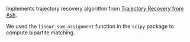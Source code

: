 
Implements trajectory recovery algorithm from [Trajectory Recovery from Ash](https://arxiv.org/abs/1702.06270).

We used the `linear_sum_assignment` function in the `scipy` package to compute bipartite matching.